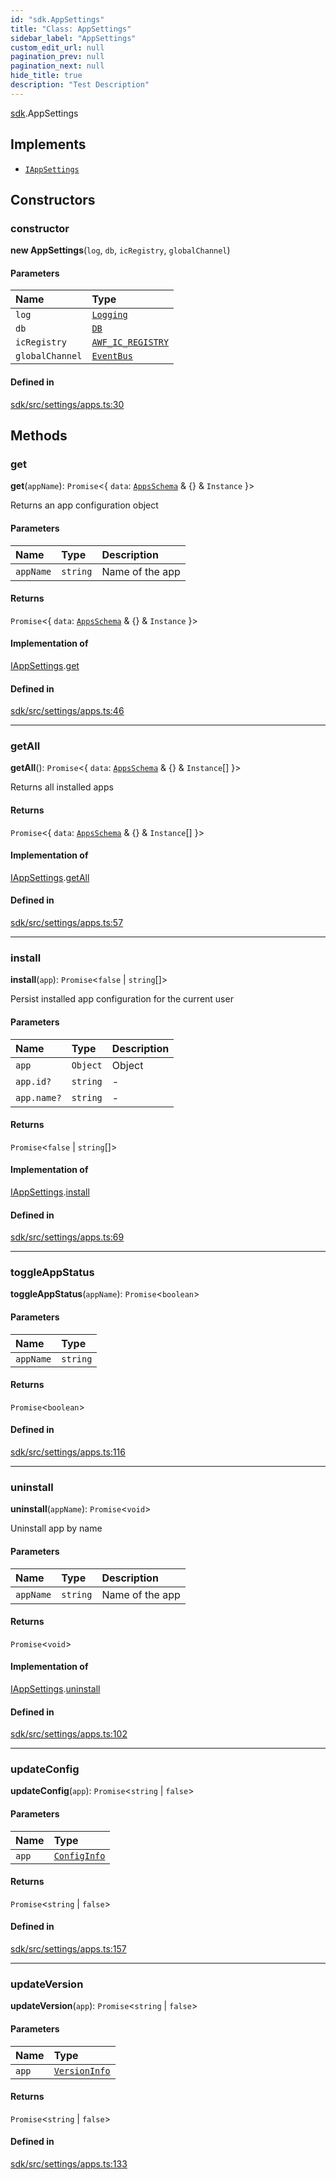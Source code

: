 ```yaml
---
id: "sdk.AppSettings"
title: "Class: AppSettings"
sidebar_label: "AppSettings"
custom_edit_url: null
pagination_prev: null
pagination_next: null
hide_title: true
description: "Test Description"
---
```


[sdk](../namespaces/sdk.md).AppSettings

## Implements

- [`IAppSettings`](../interfaces/sdk.IAppSettings.md)

## Constructors

### constructor

**new AppSettings**(`log`, `db`, `icRegistry`, `globalChannel`)

#### Parameters

| Name | Type |
| :------ | :------ |
| `log` | [`Logging`](sdk.Logging.md) |
| `db` | [`DB`](sdk.DB.md) |
| `icRegistry` | [`AWF_IC_REGISTRY`](sdk.AWF_IC_REGISTRY.md) |
| `globalChannel` | [`EventBus`](sdk.EventBus.md) |

#### Defined in

[sdk/src/settings/apps.ts:30](https://github.com/AKASHAorg/akasha-framework/blob/5fd9b78a/sdk/src/settings/apps.ts#L30)

## Methods

### get

**get**(`appName`): `Promise`<{ `data`: [`AppsSchema`](../interfaces/sdk.AppsSchema.md) & {} & `Instance`  }\>

Returns an app configuration object

#### Parameters

| Name | Type | Description |
| :------ | :------ | :------ |
| `appName` | `string` | Name of the app |

#### Returns

`Promise`<{ `data`: [`AppsSchema`](../interfaces/sdk.AppsSchema.md) & {} & `Instance`  }\>

#### Implementation of

[IAppSettings](../interfaces/sdk.IAppSettings.md).[get](../interfaces/sdk.IAppSettings.md#get)

#### Defined in

[sdk/src/settings/apps.ts:46](https://github.com/AKASHAorg/akasha-framework/blob/5fd9b78a/sdk/src/settings/apps.ts#L46)

___

### getAll

**getAll**(): `Promise`<{ `data`: [`AppsSchema`](../interfaces/sdk.AppsSchema.md) & {} & `Instance`[]  }\>

Returns all installed apps

#### Returns

`Promise`<{ `data`: [`AppsSchema`](../interfaces/sdk.AppsSchema.md) & {} & `Instance`[]  }\>

#### Implementation of

[IAppSettings](../interfaces/sdk.IAppSettings.md).[getAll](../interfaces/sdk.IAppSettings.md#getall)

#### Defined in

[sdk/src/settings/apps.ts:57](https://github.com/AKASHAorg/akasha-framework/blob/5fd9b78a/sdk/src/settings/apps.ts#L57)

___

### install

**install**(`app`): `Promise`<``false`` \| `string`[]\>

Persist installed app configuration for the current user

#### Parameters

| Name | Type | Description |
| :------ | :------ | :------ |
| `app` | `Object` | Object |
| `app.id?` | `string` | - |
| `app.name?` | `string` | - |

#### Returns

`Promise`<``false`` \| `string`[]\>

#### Implementation of

[IAppSettings](../interfaces/sdk.IAppSettings.md).[install](../interfaces/sdk.IAppSettings.md#install)

#### Defined in

[sdk/src/settings/apps.ts:69](https://github.com/AKASHAorg/akasha-framework/blob/5fd9b78a/sdk/src/settings/apps.ts#L69)

___

### toggleAppStatus

**toggleAppStatus**(`appName`): `Promise`<`boolean`\>

#### Parameters

| Name | Type |
| :------ | :------ |
| `appName` | `string` |

#### Returns

`Promise`<`boolean`\>

#### Defined in

[sdk/src/settings/apps.ts:116](https://github.com/AKASHAorg/akasha-framework/blob/5fd9b78a/sdk/src/settings/apps.ts#L116)

___

### uninstall

**uninstall**(`appName`): `Promise`<`void`\>

Uninstall app by name

#### Parameters

| Name | Type | Description |
| :------ | :------ | :------ |
| `appName` | `string` | Name of the app |

#### Returns

`Promise`<`void`\>

#### Implementation of

[IAppSettings](../interfaces/sdk.IAppSettings.md).[uninstall](../interfaces/sdk.IAppSettings.md#uninstall)

#### Defined in

[sdk/src/settings/apps.ts:102](https://github.com/AKASHAorg/akasha-framework/blob/5fd9b78a/sdk/src/settings/apps.ts#L102)

___

### updateConfig

**updateConfig**(`app`): `Promise`<`string` \| ``false``\>

#### Parameters

| Name | Type |
| :------ | :------ |
| `app` | [`ConfigInfo`](../interfaces/sdk.ConfigInfo.md) |

#### Returns

`Promise`<`string` \| ``false``\>

#### Defined in

[sdk/src/settings/apps.ts:157](https://github.com/AKASHAorg/akasha-framework/blob/5fd9b78a/sdk/src/settings/apps.ts#L157)

___

### updateVersion

**updateVersion**(`app`): `Promise`<`string` \| ``false``\>

#### Parameters

| Name | Type |
| :------ | :------ |
| `app` | [`VersionInfo`](../interfaces/sdk.VersionInfo.md) |

#### Returns

`Promise`<`string` \| ``false``\>

#### Defined in

[sdk/src/settings/apps.ts:133](https://github.com/AKASHAorg/akasha-framework/blob/5fd9b78a/sdk/src/settings/apps.ts#L133)
